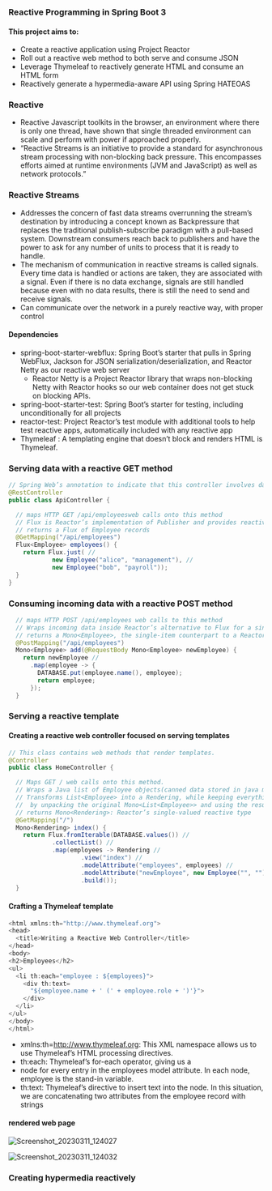 ### Reactive Programming in Spring Boot 3

#### This project aims to:
- Create a reactive application using Project Reactor
- Roll out a reactive web method to both serve and consume JSON
- Leverage Thymeleaf to reactively generate HTML and consume an HTML form
- Reactively generate a hypermedia-aware API using Spring HATEOAS

### Reactive
- Reactive Javascript toolkits in the browser, an environment where there is only one thread, have shown that single threaded environment can scale and perform with power if approached properly.
- “Reactive Streams is an initiative to provide a standard for asynchronous stream processing with non-blocking back pressure. This encompasses efforts aimed at runtime environments (JVM and JavaScript) as well as network protocols.”

### Reactive Streams
- Addresses the concern of fast data streams overrunning the stream’s destination by introducing a concept known as Backpressure that replaces the traditional publish-subscribe paradigm with a pull-based system. Downstream consumers reach back to publishers and have the power to ask for any number of units to process that it is ready to handle.
- The mechanism of communication in reactive streams is called signals. Every time data is handled or actions are taken, they are associated with a signal. Even if there is no data exchange, signals are still handled because even with no data results, there is still the need to send and receive signals.
- Can communicate over the network in a purely reactive way, with proper control

#### Dependencies
- spring-boot-starter-webflux: Spring Boot’s starter that pulls in Spring WebFlux, Jackson for JSON serialization/deserialization, and Reactor Netty as our reactive web server
  - Reactor Netty is a Project Reactor library that wraps non-blocking Netty with Reactor hooks so our web container does not get stuck on blocking APIs.
- spring-boot-starter-test: Spring Boot’s starter for testing, including unconditionally for all projects
- reactor-test: Project Reactor’s test module with additional tools to help test reactive apps, automatically included with any reactive app
- Thymeleaf : A templating engine that doesn’t block and renders HTML is Thymeleaf.

### Serving data with a reactive GET method
```java
// Spring Web’s annotation to indicate that this controller involves data, not templates
@RestController
public class ApiController {

  // maps HTTP GET /api/employeesweb calls onto this method
  // Flux is Reactor’s implementation of Publisher and provides reactive operators
  // returns a Flux of Employee records
  @GetMapping("/api/employees")
  Flux<Employee> employees() {
    return Flux.just( //
            new Employee("alice", "management"), //
            new Employee("bob", "payroll"));
  }
}
```

### Consuming incoming data with a reactive POST method
```java
  // maps HTTP POST /api/employees web calls to this method
  // Wraps incoming data inside Reactor’s alternative to Flux for a single item, Mono.
  // returns a Mono<Employee>, the single-item counterpart to a Reactor Flux
  @PostMapping("/api/employees")
  Mono<Employee> add(@RequestBody Mono<Employee> newEmployee) {
    return newEmployee //
      .map(employee -> {
        DATABASE.put(employee.name(), employee);
        return employee;
      });
  }
```

### Serving a reactive template

#### Creating a reactive web controller focused on serving templates
```java
// This class contains web methods that render templates.
@Controller
public class HomeController {

  // Maps GET / web calls onto this method.
  // Wraps a Java list of Employee objects(canned data stored in java map) into a Flux using fromIterable
  // Transforms List<Employee> into a Rendering, while keeping everything inside this Mono
  //  by unpacking the original Mono<List<Employee>> and using the results to create a new Mono<Rendering>
  // returns Mono<Rendering>: Reactor’s single-valued reactive type
  @GetMapping("/")
  Mono<Rendering> index() {
    return Flux.fromIterable(DATABASE.values()) //
            .collectList() //
            .map(employees -> Rendering //
                    .view("index") //
                    .modelAttribute("employees", employees) //
                    .modelAttribute("newEmployee", new Employee("", "")) //
                    .build());
  }
```
#### Crafting a Thymeleaf template
```java
<html xmlns:th="http://www.thymeleaf.org">
<head>
  <title>Writing a Reactive Web Controller</title>
</head>
<body>
<h2>Employees</h2>
<ul>
  <li th:each="employee : ${employees}">
    <div th:text=
      "${employee.name + ' (' + employee.role + ')'}">
    </div>
  </li>
</ul>
</body>
</html>
```
- xmlns:th=http://www.thymeleaf.org: This XML namespace allows us to use Thymeleaf’s HTML processing directives.
- th:each: Thymeleaf’s for-each operator, giving us a <li> node for every entry in the employees model attribute. In each node, employee is the stand-in variable.
- th:text: Thymeleaf’s directive to insert text into the node. In this situation, we are concatenating two attributes from the employee record with strings

#### rendered web page
![Screenshot_20230311_124027](https://user-images.githubusercontent.com/54422342/224510628-e353b618-760a-48fb-8794-626a14b3ce3c.png)

![Screenshot_20230311_124032](https://user-images.githubusercontent.com/54422342/224510631-31690fb3-42fe-4870-9dda-c7668b459fb1.png)


### Creating hypermedia reactively

